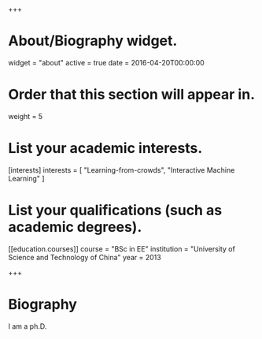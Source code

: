 +++
# About/Biography widget.
widget = "about"
active = true
date = 2016-04-20T00:00:00

# Order that this section will appear in.
weight = 5

# List your academic interests.
[interests]
  interests = [
    "Learning-from-crowds",
    "Interactive Machine Learning"
  ]

# List your qualifications (such as academic degrees).

[[education.courses]]
  course = "BSc in EE"
  institution = "University of Science and Technology of China"
  year = 2013
 
+++

# Biography

I am a ph.D.

